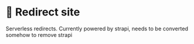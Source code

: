 # 👷 Redirect site

Serverless redirects.  Currently powered by strapi, needs to be converted somehow to remove strapi
